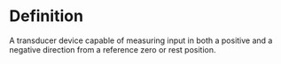 # Definition

A transducer device capable of measuring input in both a positive and a
negative direction from a reference zero or rest position.
